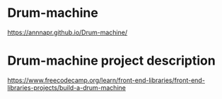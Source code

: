# Drum-machine
https://annnapr.github.io/Drum-machine/

# Drum-machine project description
https://www.freecodecamp.org/learn/front-end-libraries/front-end-libraries-projects/build-a-drum-machine
